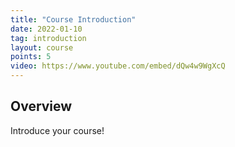 ```yaml
---
title: "Course Introduction"
date: 2022-01-10
tag: introduction
layout: course
points: 5
video: https://www.youtube.com/embed/dQw4w9WgXcQ
---
```


## Overview


Introduce your course!